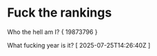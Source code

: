 # Fuck the rankings

Who the hell am I?
{ 19873796 }

What fucking year is it?
[ 2025-07-25T14:26:40Z ]
